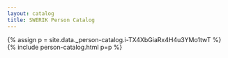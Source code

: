 ```yaml
---
layout: catalog
title: SWERIK Person Catalog
---
```

{% assign p = site.data._person-catalog.i-TX4XbGiaRx4H4u3YMo1twT %}
{% include person-catalog.html p=p %}

